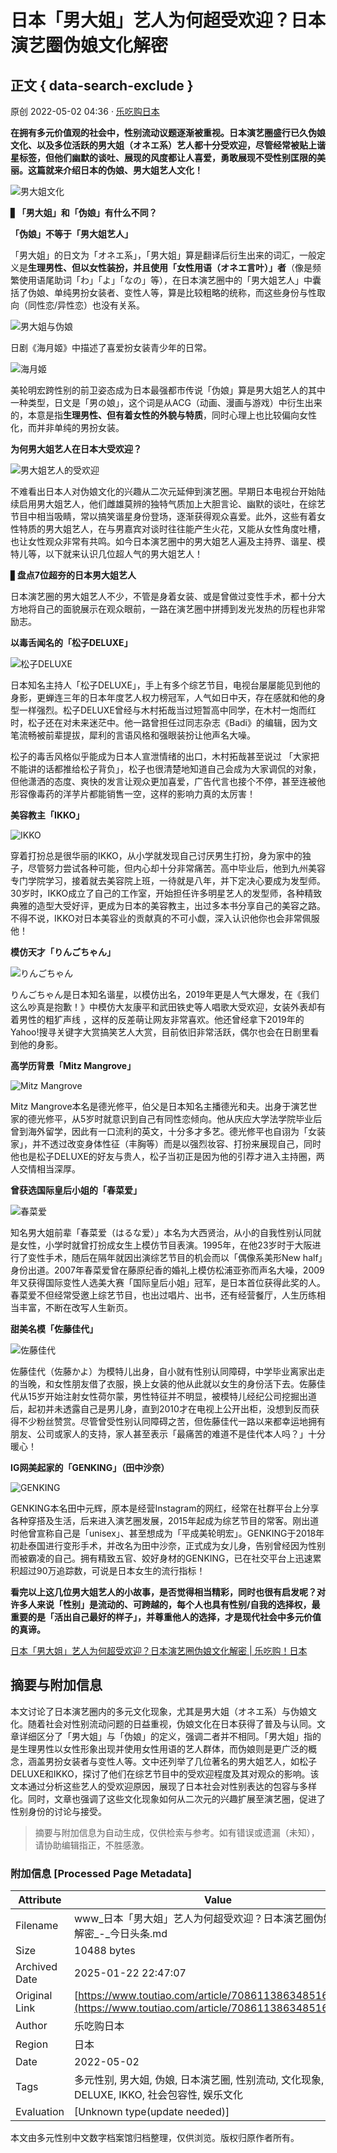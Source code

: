 # 日本「男大姐」艺人为何超受欢迎？日本演艺圈伪娘文化解密

## 正文 { data-search-exclude }


原创 2022-05-02 04:36 · [乐吃购日本](https://www.letsgojp.cn/archives/503461/)

**在拥有多元价值观的社会中，性别流动议题逐渐被重视。日本演艺圈盛行已久伪娘文化、以及多位活跃的男大姐（オネエ系）艺人都十分受欢迎，尽管经常被贴上谐星标签，但他们幽默的谈吐、展现的风度都让人喜爱，勇敢展现不受性别匡限的美丽。这篇就来介绍日本的伪娘、男大姐艺人文化！**

![男大姐文化](https://p3-sign.toutiaoimg.com/tos-cn-i-qvj2lq49k0/69457fefc1454179825bed0c0af51595~tplv-tt-origin-web:gif.jpeg?_iz=58558&from=article.pc_detail&lk3s=953192f4&x-expires=1737461393&x-signature=MjQCRbE8AurzT4PKTYChF5VJuFs%3D)

▋**「男大姐」和「伪娘」有什么不同？**

**「伪娘」不等于「男大姐艺人」**

「男大姐」的日文为「オネエ系」，「男大姐」算是翻译后衍生出来的词汇，一般定义是**生理男性、但以女性装扮，并且使用「女性用语（オネエ言叶）」者**（像是频繁使用语尾助词「わ」「よ」「なの」等），在日本演艺圈中的「男大姐艺人」中囊括了伪娘、单纯男扮女装者、变性人等，算是比较粗略的统称，而这些身份与性取向（同性恋/异性恋）也没有关系。

![男大姐与伪娘](https://p3-sign.toutiaoimg.com/tos-cn-i-qvj2lq49k0/9430e645746948b7a3150cacd32a902c~tplv-tt-origin-web:gif.jpeg?_iz=58558&from=article.pc_detail&lk3s=953192f4&x-expires=1737461393&x-signature=d7zYQnv%2BEuSUiUczvdB7unWhXgo%3D)

日剧《海月姬》中描述了喜爱扮女装青少年的日常。

![海月姬](https://p3-sign.toutiaoimg.com/tos-cn-i-qvj2lq49k0/d2f661245da44481895aa8b85a029c39~tplv-tt-origin-web:gif.jpeg?_iz=58558&from=article.pc_detail&lk3s=953192f4&x-expires=1737461393&x-signature=Gc8YRHdGTNRKNhoivOjniaw1Qr4%3D)

美轮明宏跨性别的前卫姿态成为日本最强都市传说「伪娘」算是男大姐艺人的其中一种类型，日文是「男の娘」，这个词是从ACG（动画、漫画与游戏）中衍生出来的，本意是指**生理男性、但有着女性的外貌与特质**，同时心理上也比较偏向女性化，而并非单纯的男扮女装。

**为何男大姐艺人在日本大受欢迎？**

![男大姐艺人的受欢迎](https://p3-sign.toutiaoimg.com/tos-cn-i-qvj2lq49k0/a75917058b004c8cad0cb63d4da1a4d0~tplv-tt-origin-web:gif.jpeg?_iz=58558&from=article.pc_detail&lk3s=953192f4&x-expires=1737461393&x-signature=YXNqBLZgIsR%2FYudocFWFX%2FQ88ko%3D)

不难看出日本人对伪娘文化的兴趣从二次元延伸到演艺圈。早期日本电视台开始陆续启用男大姐艺人，他们雌雄莫辨的独特气质加上大胆言论、幽默的谈吐，在综艺节目中相当吸睛，常以搞笑谐星身份登场，逐渐获得观众喜爱。此外，这些有着女性特质的男大姐艺人，在与男嘉宾对谈时往往能产生火花，又能从女性角度吐槽，也让女性观众非常有共鸣。如今日本演艺圈中的男大姐艺人遍及主持界、谐星、模特儿等，以下就来认识几位超人气的男大姐艺人！

▋**盘点7位超夯的日本男大姐艺人**

日本演艺圈的男大姐艺人不少，不管是身着女装、或是曾做过变性手术，都十分大方地将自己的面貌展示在观众眼前，一路在演艺圈中拼搏到发光发热的历程也非常励志。

**以毒舌闻名的「松子DELUXE」**

![松子DELUXE](https://p9-sign.toutiaoimg.com/tos-cn-i-qvj2lq49k0/127213a1b1a941fca4dbdfa3252d1df9~tplv-tt-origin-web:gif.jpeg?_iz=58558&from=article.pc_detail&lk3s=953192f4&x-expires=1737461393&x-signature=gMqwqZJv%2BuQXWLxEE8I9CoRZyfw%3D)

日本知名主持人「松子DELUXE」，手上有多个综艺节目，电视台屡屡能见到他的身影，更蝉连三年的日本年度艺人权力榜冠军，人气如日中天，存在感就和他的身型一样强烈。松子DELUXE曾经与木村拓哉当过短暂高中同学，在木村一炮而红时，松子还在对未来迷茫中。他一路曾担任过同志杂志《Badi》的编辑，因为文笔流畅被前辈提拔，犀利的言语风格和强眼装扮让他声名大噪。

松子的毒舌风格似乎能成为日本人宣泄情绪的出口，木村拓哉甚至说过 「大家把不能讲的话都推给松子背负」，松子也很清楚地知道自己会成为大家调侃的对象，但他潇洒的态度、爽快的发言让观众更加喜爱，广告代言也接个不停，甚至连被他形容像毒药的洋芋片都能销售一空，这样的影响力真的太厉害！

**美容教主「IKKO」**

![IKKO](https://p3-sign.toutiaoimg.com/tos-cn-i-qvj2lq49k0/fd65347863ee44bd9f57d6dcb3fd6fa4~tplv-tt-origin-web:gif.jpeg?_iz=58558&from=article.pc_detail&lk3s=953192f4&x-expires=1737461393&x-signature=iSjX3gH5SPkMOuz9d%2FIFdWFK13U%3D)

穿着打扮总是很华丽的IKKO，从小学就发现自己讨厌男生打扮，身为家中的独子，尽管努力尝试各种可能，但内心却十分非常痛苦。高中毕业后，他到九州美容专门学院学习，接着就去美容院上班，一待就是八年，并下定决心要成为发型师。30岁时，IKKO成立了自己的工作室，开始担任许多明星艺人的发型师，各种精致典雅的造型大受好评，更成为日本的美容教主，出过多本书分享自己的美容之路。不得不说，IKKO对日本美容业的贡献真的不可小觑，深入认识他你也会非常佩服他！

**模仿天才「りんごちゃん」**

![りんごちゃん](https://p3-sign.toutiaoimg.com/tos-cn-i-qvj2lq49k0/572bd54a86e644628da2e232513f839d~tplv-tt-origin-web:gif.jpeg?_iz=58558&from=article.pc_detail&lk3s=953192f4&x-expires=1737461393&x-signature=Fto5Y1GqPTRjtxnbBNmGuFETii8%3D)

りんごちゃん是日本知名谐星，以模仿出名，2019年更是人气大爆发，在《我们这么吵真是抱歉！》中模仿大友康平和武田铁史等人唱歌大受欢迎，女装外表却有着男性的粗犷声线 ，这样的反差萌让网友非常喜欢。他还曾经拿下2019年的Yahoo!搜寻关键字大赏搞笑艺人大赏，目前依旧非常活跃，偶尔也会在日剧里看到他的身影。

**高学历背景「Mitz Mangrove」**

![Mitz Mangrove](https://p3-sign.toutiaoimg.com/tos-cn-i-qvj2lq49k0/bb431c8cf81d4fb7aed18440b0c3a5ec~tplv-tt-origin-web:gif.jpeg?_iz=58558&from=article.pc_detail&lk3s=953192f4&x-expires=1737461393&x-signature=9O%2BK1MhEFEXmukZeE4Dm3aKtRQM%3D)

Mitz Mangrove本名是德光修平，伯父是日本知名主播德光和夫。出身于演艺世家的德光修平，从5岁时就意识到自己有同性恋倾向。他从庆应大学法学院毕业后曾到海外留学，因此有一口流利的英文，十分多才多艺。德光修平也自诩为「女装家」，并不透过改变身体性征（丰胸等）而是以强烈妆容、打扮来展现自己，同时他也是松子DELUXE的好友与贵人，松子当初正是因为他的引荐才进入主持圈，两人交情相当深厚。

**曾获选国际皇后小姐的「春菜爱」**

![春菜爱](https://p3-sign.toutiaoimg.com/tos-cn-i-qvj2lq49k0/f3d4811b46e5422bba2d5afab3cb7650~tplv-tt-origin-web:gif.jpeg?_iz=58558&from=article.pc_detail&lk3s=953192f4&x-expires=1737461393&x-signature=XV0R7p7LkYXw%2FdNWHU4YRMa9gGY%3D)

知名男大姐前辈「春菜爱（はるな爱）」本名为大西贤治，从小的自我性别认同就是女性，小学时就曾打扮成女生上模仿节目表演。1995年，在他23岁时于大阪进行了变性手术，随后在隔年就因出演综艺节目的机会而以「偶像系美形New half」身份出道。2007年春菜爱曾在藤原纪香的婚礼上模仿松浦亚弥而声名大噪，2009年又获得国际变性人选美大赛「国际皇后小姐」冠军，是日本首位获得此奖的人。春菜爱不但经常受邀上综艺节目，也出过唱片、出书，还有经营餐厅，人生历练相当丰富，不断在改写人生新页。

**甜美名模「佐藤佳代」**

![佐藤佳代](https://p3-sign.toutiaoimg.com/tos-cn-i-qvj2lq49k0/f789145e3a46401483937b23257e102d~tplv-tt-origin-web:gif.jpeg?_iz=58558&from=article.pc_detail&lk3s=953192f4&x-expires=1737461393&x-signature=4f5K5LKAkE1FBTrfLR7tdIA6lBQ%3D)

佐藤佳代（佐藤かよ）为模特儿出身，自小就有性别认同障碍，中学毕业离家出走的当晚，和女性朋友借了衣服，换上女装的他从此就以女生的身份活下去。佐藤佳代从15岁开始注射女性荷尔蒙，男性特征并不明显，被模特儿经纪公司挖掘出道后，起初并未透露自己是男儿身，直到2010才在电视上公开出柜，没想到反而获得不少粉丝赞赏。尽管曾受性别认同障碍之苦，但佐藤佳代一路以来都幸运地拥有朋友、公司或家人的支持，家人甚至表示「最痛苦的难道不是佳代本人吗？」十分暖心！

**IG网美起家的「GENKING」（田中沙奈）**

![GENKING](https://p3-sign.toutiaoimg.com/tos-cn-i-qvj2lq49k0/2c768e9882214780a36e9dd64c0de43c~tplv-tt-origin-web:gif.jpeg?_iz=58558&from=article.pc_detail&lk3s=953192f4&x-expires=1737461393&x-signature=DfBHC7Q3ROx6SGnqmv%2Bysz6MxHA%3D)

GENKING本名田中元辉，原本是经营Instagram的网红，经常在社群平台上分享各种穿搭及生活，后来进入演艺圈发展，2015年起成为综艺节目的常客。刚出道时他曾宣称自己是「unisex」、甚至想成为「平成美轮明宏」。GENKING于2018年初赴泰国进行变形手术，并改名为田中沙奈，正式成为女儿身，告别曾经因为性别而被霸凌的自己。拥有精致五官、姣好身材的GENKING，已在社交平台上迅速累积超过90万追踪数，可说是日本女生的流行指标！

**看完以上这几位男大姐艺人的小故事，是否觉得相当精彩，同时也很有启发呢？对许多人来说「性别」是流动的、可跨越的，每个人也具有性别/自我的选择权，最重要的是「活出自己最好的样子」，并尊重他人的选择，才是现代社会中多元价值的真谛。**

[日本「男大姐」艺人为何超受欢迎？日本演艺圈伪娘文化解密 | 乐吃购！日本](https://www.letsgojp.cn/archives/503461/)
<!-- tcd_original_link https://www.toutiao.com/article/7086113863485162017/ -->


## 摘要与附加信息

<!-- tcd_abstract -->
本文讨论了日本演艺圈内的多元文化现象，尤其是男大姐（オネエ系）与伪娘文化。随着社会对性别流动问题的日益重视，伪娘文化在日本获得了普及与认同。文章详细区分了「男大姐」与「伪娘」的定义，强调二者并不相同。「男大姐」指的是生理男性以女性形象出现并使用女性用语的艺人群体，而伪娘则是更广泛的概念，涵盖男扮女装者与变性人等。文中还列举了几位著名的男大姐艺人，如松子DELUXE和IKKO，探讨了他们在综艺节目中的受欢迎程度及其对观众的影响。该文本通过分析这些艺人的受欢迎原因，展现了日本社会对性别表达的包容与多样化。同时，文章也强调了这些文化现象如何从二次元的兴趣扩展至演艺圈，促进了性别身份的讨论与接受。
<!-- tcd_abstract_end -->

> 摘要与附加信息为自动生成，仅供检索与参考。如有错误或遗漏（未知），请协助编辑指正，不胜感激。

### 附加信息 [Processed Page Metadata]

| Attribute       | Value                                  |
|-----------------|----------------------------------------|
| Filename        | www_日本「男大姐」艺人为何超受欢迎？日本演艺圈伪娘文化解密_-_今日头条.md                             |
| Size            | 10488 bytes                           |
| Archived Date   | 2025-01-22 22:47:07                             |
| Original Link   | [https://www.toutiao.com/article/7086113863485162017/](https://www.toutiao.com/article/7086113863485162017/)                       |
| Author          | 乐吃购日本                               |
| Region          | 日本                               |
| Date            | 2022-05-02                                 |
| Tags            | 多元性别, 男大姐, 伪娘, 日本演艺圈, 性别流动, 文化现象, 松子DELUXE, IKKO, 社会包容性, 娱乐文化                                 |
| Evaluation            | [Unknown type(update needed)]                                 |
<!-- tcd_table_end -->

本文由多元性别中文数字档案馆归档整理，仅供浏览。版权归原作者所有。
